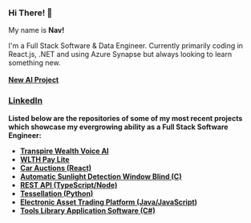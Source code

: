 ### Hi There! 👋
<p> My name is <strong> Nav! </strong></p>
<di> I'm a Full Stack Software & Data Engineer. Currently primarily coding in React.js, .NET and using Azure Synapse but always looking to learn something new.</di>
<br />
<br />
  <strong> <a href="https://github.com/navidahmed-github/transpire-wealth-voice-ai">New AI Project</a><strong/><br />
    <h3><a href="https://www.linkedin.com/in/navidnorahmed/"> LinkedIn </a></h3>

Listed below are the repositories of some of my most recent projects which showcase my evergrowing ability as a Full Stack Software Engineer: <br />
<ul>
  <a href="https://github.com/navidahmed-github/transpire-wealth-voice-ai"><li>Transpire Wealth Voice AI</li></a>
  <a href="https://github.com/navidahmed-github/wlth-pay-lite"><li>WLTH Pay Lite</li></a>
  <a href="https://github.com/navidahmed-github/car-auctions"><li>Car Auctions (React)</li></a>
  <a href="https://github.com/nahme6/Automatic-Sunlight-Detection-Window-Blind"><li>Automatic Sunlight Detection Window Blind (C)</li></a>
  <a href="https://github.com/nahme6/Spaceship-REST-API"><li>REST API (TypeScript/Node)</li></a>
  <a href="https://github.com/nahme6/IFB104-Tessellation-Assignment"><li>Tessellation (Python)</li></a>
  <a href="https://github.com/nahme6/Electronic-Asset-Trading-Platform"><li>Electronic Asset Trading Platform (Java/JavaScript)</li></a>
  <a href="https://github.com/nahme6/Tools-Library-Application-Software"><li>Tools Library Application Software (C#)</li></a>
</ul>
